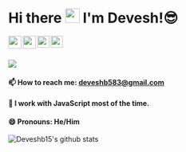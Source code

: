 # Hi there <img src="https://github.com/TheDudeThatCode/TheDudeThatCode/blob/master/Assets/Hi.gif" width="29px"> I'm Devesh!😎

<a href="https://twitter.com/Deveshb15" target="_blank">
  <img align="left" width="26px" src="https://cdn.jsdelivr.net/npm/simple-icons@v3/icons/twitter.svg" />
</a>
<a href="mailto:deveshb583@gmail.com" target="_blank">
  <img align="left" width="26px" src="https://cdn.jsdelivr.net/npm/simple-icons@v3/icons/gmail.svg" />
</a>
<a href="https://www.deveshb.co" target="_blank">
  <img align="left" width="24px" src="https://cdn.jsdelivr.net/npm/simple-icons@v3/icons/webpack.svg"  />
</a>
<a href="https://www.linkedin.com/in/deveshrb/" target="_blank">
  <img align="left" width="24px" src="https://cdn.jsdelivr.net/npm/simple-icons@v3/icons/linkedin.svg"  />
</a>

<br/>
<br/>

![](https://komarev.com/ghpvc/?username=Deveshb15)

#### 📫 How to reach me: deveshb583@gmail.com
#### 🧰 I work with JavaScript most of the time.
#### 😄 Pronouns: He/Him



![Deveshb15's github stats](https://abigo-stats.abigo.vercel.app/api?username=Deveshb15&show_icons=true)

<!--
**DeveshRB/DeveshRB** is a ✨ _special_ ✨ repository because its `README.md` (this file) appears on your GitHub profile.

Here are some ideas to get you started:

- 🔭 I’m currently working on ...
- 🌱 I’m currently learning ...
- 👯 I’m looking to collaborate on ...
- 🤔 I’m looking for help with ...
- 💬 Ask me about ...
- 📫 How to reach me: ...
- 😄 Pronouns: ...
- ⚡ Fun fact: ...
-->
